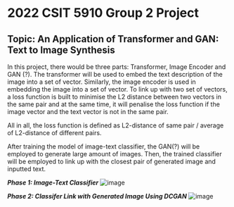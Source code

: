 # 2022 CSIT 5910 Group 2 Project
##  Topic: An Application of Transformer and GAN: Text to Image Synthesis

In this project, there would be three parts: Transformer, Image Encoder and GAN (?). 
The transformer will be used to embed the text description of the image into a set of vector. Similarly, the image encoder is used in embedding the image into a set of vector. To link up with two set of vectors, a loss function is built to minimise the L2 distance between two vectors in the same pair and at the same time, it will penalise the loss function if the image vector and the text vector is not in the same pair. 

All in all, the loss function is defined as L2-distance of same pair / average of L2-distance of different pairs.

After training the model of image-text classifier, the GAN(?) will be employed to generate large amount of images. Then, the trained classifier will be employed to link up with the closest pair of generated image and inputted text.

***Phase 1: Image-Text Classifier***
![image](https://user-images.githubusercontent.com/99800043/203503375-c3e93afe-0233-44dd-ba43-b603a7b6b235.png)

***Phase 2: Classifer Link with Generated Image Using DCGAN***
![image](https://user-images.githubusercontent.com/99800043/203504271-6bf16eb0-fd53-4b3d-8bfa-54d67e3ffab7.png)

